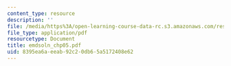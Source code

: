```yaml
---
content_type: resource
description: ''
file: /media/https%3A/open-learning-course-data-rc.s3.amazonaws.com/res-6-003-electromechanical-dynamics-spring-2009/8395ea6aeeab92c20db65a5172408e62_emdsoln_chp05.pdf
file_type: application/pdf
resourcetype: Document
title: emdsoln_chp05.pdf
uid: 8395ea6a-eeab-92c2-0db6-5a5172408e62
---
```

